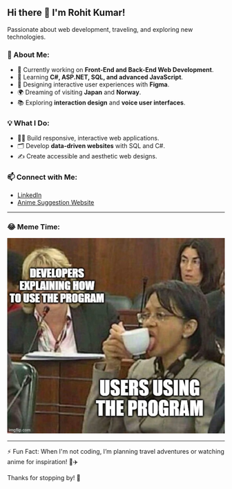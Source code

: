 ## Hi there 👋 I'm Rohit Kumar!

Passionate about web development, traveling, and exploring new technologies.

### 🌟 About Me:
- 🔭 Currently working on **Front-End and Back-End Web Development**.
- 🌱 Learning **C#, ASP.NET, SQL, and advanced JavaScript**.
- 🎨 Designing interactive user experiences with **Figma**.
- 🌍 Dreaming of visiting **Japan** and **Norway**.
- 📚 Exploring **interaction design** and **voice user interfaces**.

### 💡 What I Do:
- 👨‍💻 Build responsive, interactive web applications.
- 🗂 Develop **data-driven websites** with SQL and C#.
- ✍️ Create accessible and aesthetic web designs.

### 📫 Connect with Me:
- [LinkedIn](https://www.linkedin.com/in/rohit-kumar-80757a163/)  
- [Anime Suggestion Website](https://famous-squirrel-5d5ef7.netlify.app/)  

---

### 😂 Meme Time:
![Coding Meme](./Why-devs-hate-users.jpg)

---

⚡ Fun Fact: When I'm not coding, I’m planning travel adventures or watching anime for inspiration! 🎒✈️

Thanks for stopping by! 🚀

